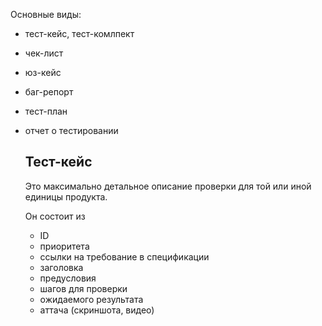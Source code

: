 Основные виды:
- тест-кейс, тест-комлпект
- чек-лист
- юз-кейс
- баг-репорт
- тест-план
- отчет о тестировании

  ## Тест-кейс
  Это максимально детальное описание проверки для той или иной единицы продукта.

  Он состоит из
  - ID
  - приоритета
  - ссылки на требование в спецификации
  - заголовка
  - предусловия
  - шагов для проверки
  - ожидаемого результата
  - аттача (скриншота, видео)
